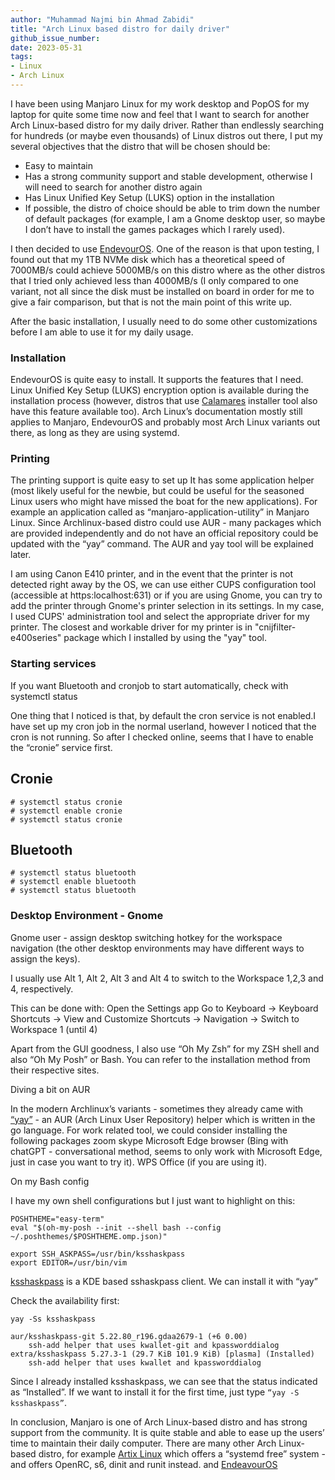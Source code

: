 ```yaml
---
author: "Muhammad Najmi bin Ahmad Zabidi"
title: "Arch Linux based distro for daily driver"
github_issue_number: 
date: 2023-05-31
tags:
- Linux
- Arch Linux
---
```


I have been using Manjaro Linux for my work desktop and PopOS for my laptop for quite some time now and feel that I want to search for another Arch Linux-based distro for my daily driver. Rather than endlessly searching for hundreds (or maybe even thousands) of Linux distros out there, I put my several objectives that the distro that will be chosen should be:
- Easy to maintain 
- Has a strong community support and stable development, otherwise I will need to search for another distro again
- Has Linux Unified Key Setup (LUKS) option in the installation
- If possible, the distro of choice should be able to trim down the number of default packages (for example, I am a Gnome desktop user, so maybe I don’t have to install the games packages which I rarely used). 

I then decided to use [EndevourOS](https://endeavouros.com). One of the reason is that upon testing, I found out that my 1TB NVMe disk which has a theoretical speed of 7000MB/s could achieve 5000MB/s on this distro where as the other distros that I tried only achieved less than 4000MB/s (I only compared to one variant, not all since the disk must be installed on board in order for me to give a fair comparison, but that is not the main point of this write up.   

After the basic installation, I usually need to do some other customizations before I am able to use it for my daily usage. 

### Installation
EndevourOS is quite easy to install. It supports the features that I need. Linux Unified Key Setup (LUKS) encryption option is available during the installation process (however, distros that use [Calamares](https://calamares.io) installer tool also have this feature available too). Arch Linux’s documentation mostly still applies to Manjaro, EndevourOS and probably most Arch Linux variants out there, as long as they are using systemd.

### Printing
The printing support is quite easy to set up
It has some application helper (most likely useful for the newbie, but could be useful for the seasoned Linux users who might have missed the boat for the new applications). For example an application called as “manjaro-application-utility” in Manjaro Linux.
Since Archlinux-based distro could use AUR - many packages which are provided independently and do not have an official repository could be updated with the “yay” command. The AUR and yay tool will be explained later. 

I am using Canon E410 printer, and in the event that the printer is not detected right away by the OS, we can use either CUPS configuration tool (accessible at https:localhost:631) or if you are using Gnome, you can try to add the printer through Gnome's printer selection in its settings. In my case, I used CUPS' administration tool and select the appropriate driver for my printer. The closest and workable driver for my printer is in "cnijfilter-e400series" package which I installed by using the "yay" tool.

### Starting services
If you want Bluetooth and cronjob to start automatically, check with
systemctl <service name> status

One thing that I noticed is that, by default the cron service is not enabled.I  have set up my cron job in the normal userland, however I noticed that the cron is not running. So after I checked online, seems that I have to enable the “cronie” service first.

## Cronie
```plain
# systemctl status cronie
# systemctl enable cronie
# systemctl status cronie
```

##  Bluetooth
```plain
# systemctl status bluetooth
# systemctl enable bluetooth
# systemctl status bluetooth
```

### Desktop Environment - Gnome
  
Gnome user - assign desktop switching hotkey for the workspace navigation (the other desktop environments may have different ways to assign the keys). 

I usually use Alt 1, Alt 2, Alt 3 and Alt 4 to switch to the Workspace 1,2,3 and 4, respectively.

This can be done with:
Open the Settings app
Go to Keyboard -> Keyboard Shortcuts -> View and Customize Shortcuts -> Navigation -> Switch to Workspace 1 (until 4)

Apart from the GUI goodness, I also use “Oh My Zsh” for my ZSH shell and also “Oh My Posh” or Bash. You can refer to the installation method from their respective sites.

Diving a bit on AUR

In the modern Archlinux’s variants - sometimes they already came with [“yay”](https://aur.archlinux.org/packages/yay-git) - an AUR (Arch Linux User Repository) helper which is written in the go language. For work related tool, we could consider installing the following packages
zoom
skype
Microsoft Edge browser (Bing with chatGPT - conversational method, seems to only work with Microsoft Edge, just in case you want to try it).
WPS Office (if you are using it).

On my Bash config

I have my own shell configurations but I just want to highlight on this:
```plain
POSHTHEME="easy-term"
eval "$(oh-my-posh --init --shell bash --config ~/.poshthemes/$POSHTHEME.omp.json)"

export SSH_ASKPASS=/usr/bin/ksshaskpass
export EDITOR=/usr/bin/vim
```
  
[ksshaskpass](https://invent.kde.org/plasma/ksshaskpass) is a KDE based sshaskpass client. We can install it with “yay”

Check the availability first:
```plain
yay -Ss ksshaskpass

aur/ksshaskpass-git 5.22.80_r196.gdaa2679-1 (+6 0.00) 
    ssh-add helper that uses kwallet-git and kpassworddialog
extra/ksshaskpass 5.27.3-1 (29.7 KiB 101.9 KiB) [plasma] (Installed)
    ssh-add helper that uses kwallet and kpassworddialog
```
Since I already installed ksshaskpass, we can see that the status indicated as “Installed”. If we want to install it for the first time, just type ```“yay -S ksshaskpass”```.

In conclusion, Manjaro is one of Arch Linux-based distro and has strong support from the community. It is quite stable and able to ease up the users’ time to maintain their daily computer. There are many other Arch Linux-based distro, for example [Artix Linux](https://artixlinux.org/download.php) which offers a “systemd free” system - and offers OpenRC, s6, dinit and runit instead.  and [EndeavourOS](https://endeavouros.com)
